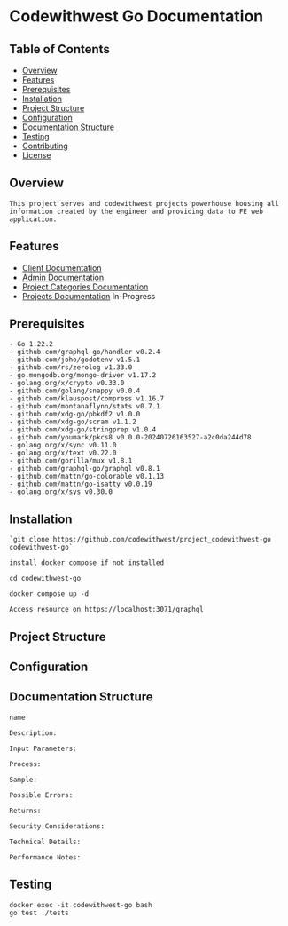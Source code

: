 # Codewithwest Go Documentation

## Table of Contents

- [Overview](#overview)
- [Features](#features)
- [Prerequisites](#prerequisites)
- [Installation](#installation)
- [Project Structure](#project-structure)
- [Configuration](#configuration)
- [Documentation Structure](#documentation-structure)
- [Testing](#testing)
- [Contributing](#contributing)
- [License](#license)

## Overview

    This project serves and codewithwest projects powerhouse housing all
    information created by the engineer and providing data to FE web
    application.

## Features

- [Client Documentation](./docs/client.md)
- [Admin Documentation](./docs/admin-user.md)
- [Project Categories Documentation](./docs/project-categories.md)
- [Projects Documentation](./docs/projects.md) In-Progress

## Prerequisites

    - Go 1.22.2
    - github.com/graphql-go/handler v0.2.4
    - github.com/joho/godotenv v1.5.1
    - github.com/rs/zerolog v1.33.0
    - go.mongodb.org/mongo-driver v1.17.2
    - golang.org/x/crypto v0.33.0
    - github.com/golang/snappy v0.0.4
    - github.com/klauspost/compress v1.16.7
    - github.com/montanaflynn/stats v0.7.1
    - github.com/xdg-go/pbkdf2 v1.0.0
    - github.com/xdg-go/scram v1.1.2
    - github.com/xdg-go/stringprep v1.0.4
    - github.com/youmark/pkcs8 v0.0.0-20240726163527-a2c0da244d78
    - golang.org/x/sync v0.11.0
    - golang.org/x/text v0.22.0
    - github.com/gorilla/mux v1.8.1
    - github.com/graphql-go/graphql v0.8.1
    - github.com/mattn/go-colorable v0.1.13
    - github.com/mattn/go-isatty v0.0.19
    - golang.org/x/sys v0.30.0

## Installation

    `git clone https://github.com/codewithwest/project_codewithwest-go  codewithwest-go`

    install docker compose if not installed

    cd codewithwest-go

    docker compose up -d

    Access resource on https://localhost:3071/graphql

## Project Structure

## Configuration

## Documentation Structure

    name

    Description:
    
    Input Parameters:
    
    Process:
    
    Sample:
    
    Possible Errors:
    
    Returns:
    
    Security Considerations:
     
    Technical Details:
    
    Performance Notes:


## Testing

    docker exec -it codewithwest-go bash
    go test ./tests
